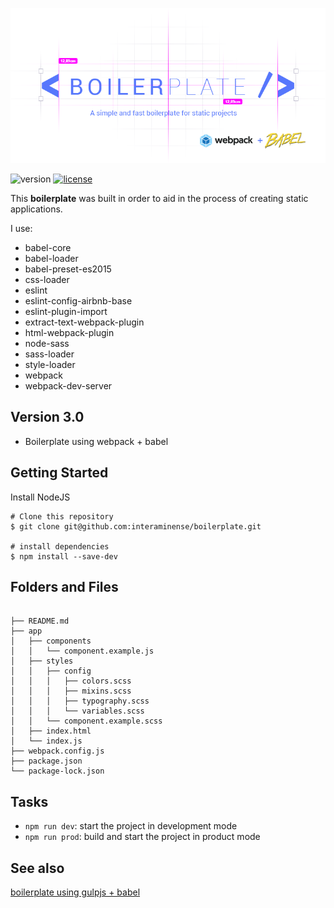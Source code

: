 <p align="center">
  <img src="https://raw.githubusercontent.com/interaminense/boilerplate/master/utils/logo-v2.png">
</p>

![version](https://img.shields.io/badge/boilerplate-3.0-4278ff.svg) [![license](https://img.shields.io/github/license/interaminense/boilerplate.svg)](./license.md) 


This **boilerplate** was built in order to aid in the process of creating static applications.

I use:

* babel-core
* babel-loader
* babel-preset-es2015
* css-loader
* eslint
* eslint-config-airbnb-base
* eslint-plugin-import
* extract-text-webpack-plugin
* html-webpack-plugin
* node-sass
* sass-loader
* style-loader
* webpack
* webpack-dev-server

## Version 3.0

* Boilerplate using webpack + babel

## Getting Started

Install NodeJS

```
# Clone this repository
$ git clone git@github.com:interaminense/boilerplate.git

# install dependencies
$ npm install --save-dev
```

## Folders and Files

```

├── README.md
├── app
│   ├── components
│   │   └── component.example.js
│   ├── styles
│   │   ├── config
│   │   │   ├── colors.scss
│   │   │   ├── mixins.scss
│   │   │   ├── typography.scss
│   │   │   └── variables.scss
│   │   └── component.example.scss
│   ├── index.html
│   └── index.js
├── webpack.config.js
├── package.json
└── package-lock.json

```

## Tasks

* `npm run dev`: start the project in development mode
* `npm run prod`: build and start the project in product mode

## See also

[boilerplate using gulpjs + babel](https://github.com/interaminense/boilerplate/tree/gulp-version)